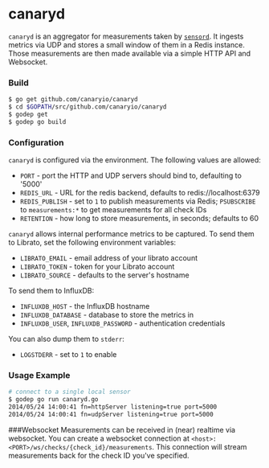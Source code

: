 canaryd
=======

`canaryd` is an aggregator for measurements taken by [`sensord`](https://github.com/canaryio/sensord).  It ingests metrics via UDP and stores a small window of them in a Redis instance. Those measurements are then made available via a simple HTTP API and Websocket.

### Build

```sh
$ go get github.com/canaryio/canaryd
$ cd $GOPATH/src/github.com/canaryio/canaryd
$ godep get
$ godep go build
```

### Configuration

`canaryd` is configured via the environment. The following values are allowed:

* `PORT` - port the HTTP and UDP servers should bind to, defaulting to '5000'
* `REDIS_URL` - URL for the redis backend, defaults to redis://localhost:6379
* `REDIS_PUBLISH` - set to `1` to publish measurements via Redis; `PSUBSCRIBE` to `measurements:*` to get measurements for all check IDs
* `RETENTION` - how long to store measurements, in seconds; defaults to 60

`canaryd` allows internal performance metrics to be captured.  To send them to
Librato, set the following environment variables:

* `LIBRATO_EMAIL` - email address of your librato account
* `LIBRATO_TOKEN` - token for your Librato account
* `LIBRATO_SOURCE` - defaults to the server's hostname

To send them to InfluxDB:

* `INFLUXDB_HOST` - the InfluxDB hostname
* `INFLUXDB_DATABASE` - database to store the metrics in
* `INFLUXDB_USER`, `INFLUXDB_PASSWORD` - authentication credentials

You can also dump them to `stderr`:

* `LOGSTDERR` - set to `1` to enable

### Usage Example

```sh
# connect to a single local sensor
$ godep go run canaryd.go
2014/05/24 14:00:41 fn=httpServer listening=true port=5000
2014/05/24 14:00:41 fn=udpServer listening=true port=5000
```

###Websocket
Measurements can be received in (near) realtime via websocket. You can create a websocket connection at `<host>:<PORT>/ws/checks/{check_id}/measurements`. This connection will stream measurements back for the check ID you've specified.
